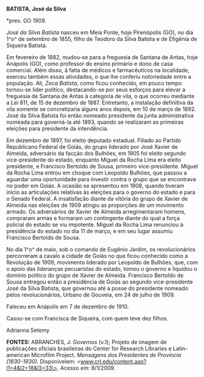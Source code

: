 **BATISTA, José da Silva**

\*pres. GO 1909.

*José da Silva Batista* nasceu em Meia Ponte, hoje Pirenópolis (GO), no
dia 1^o^ de setembro de 1855, filho de Teodoro da Silva Batista e de
Efigênia de Siqueira Batista.

Em fevereiro de 1882, mudou-se para a freguesia de Santana de Antas,
hoje Anápolis (GO), como professor do ensino primário e dono de casa
comercial. Além disso, à falta de médicos e farmacêuticos na localidade,
exerceu também essas atividades, o que lhe conferiu notoriedade entre a
população. Ali, *Zeca Batista*, como ficou conhecido, em pouco tempo
tornou-se líder político, destacando-se por seus esforços para elevar a
freguesia de Santana de Antas à categoria de vila, o que ocorreu
mediante a Lei 811, de 15 de dezembro de 1887. Entretanto, a instalação
definitiva da vila somente se concretizaria alguns anos depois, em 10 de
março de 1892. José da Silva Batista foi então nomeado presidente da
junta administrativa nomeada para governá-la até 1893, quando se
realizaram as primeiras eleições para presidente da intendência.

Em dezembro de 1897, foi eleito deputado estadual. Filiado ao Partido
Republicano Federal de Goiás, do grupo liderado por José Xavier de
Almeida, adversário da facção dos Bulhões, em 1905 foi eleito segundo
vice-presidente do estado, enquanto Miguel da Rocha Lima era eleito
presidente, e Francisco Bertoldo de Sousa, primeiro vice-presidente.
Miguel da Rocha Lima entrou em choque com Leopoldo Bulhões, que passou a
aguardar uma oportunidade para investir contra o grupo que se encontrava
no poder em Goiás. A ocasião se apresentou em 1908, quando tiveram
início as articulações relativas às eleições para o governo do estado e
para o Senado Federal. A insatisfação diante da vitória do grupo de
Xavier de Almeida nas eleições de 1909 atingiu as proporções de um
movimento armado. Os adversários de Xavier de Almeida arregimentaram
homens, compraram armas e formaram um contingente diante do qual a força
policial do estado se viu impotente. Miguel da Rocha Lima renunciou à
presidência do estado no dia 11 de março, e em seu lugar assumiu
Francisco Bertoldo de Sousa.

No dia 1^o^ de maio, sob o comando de Eugênio Jardim, os revolucionários
percorreram a cavalo a cidade de Goiás no que ficou conhecido como a
Revolução de 1909, movimento liderado por Leopoldo de Bulhões, que, com
o apoio das lideranças pecuaristas do estado, tomou o governo e liquidou
o domínio político do grupo de Xavier de Almeida. Francisco Bertoldo de
Sousa entregou então a presidência de Goiás ao segundo vice-presidente
José da Silva Batista, que governou até a posse do presidente nomeado
pelos revolucionários, Urbano de Gouveia, em 24 de julho de 1909.

Faleceu em Anápolis em 7 de dezembro de 1910.

Casou-se com Francisca de Siqueira, com quem teve dez filhos.

Adrianna Setemy

**FONTES:** ABRANCHES, J. *Governos* (v.1); Projeto de imagem de
publicações oficiais brasileiras do Center for Research Libraries e
Latin-american Microfilm Project. *Mensagens dos Presidentes de
Província (1830-1930).* Disponívelem:
\<www.crl.edu/content.asp?l1=4&l2=18&l3=33\>. Acesso em: 8/1/2009.
